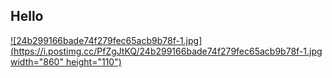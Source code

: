 ## Hello


[![24b299166bade74f279fec65acb9b78f-1.jpg](https://i.postimg.cc/PfZgJtKQ/24b299166bade74f279fec65acb9b78f-1.jpg width="860" height="110")](https://postimg.cc/WtNWfcBd) 
